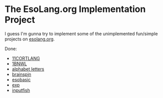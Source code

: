 # The EsoLang.org Implementation Project

I guess I'm gunna try to implement some of the unimplemented fun/simple projects on [esolang.org](https://esolangs.org/wiki/Category:Unimplemented).

Done:
 - [11CORTLANG](https://esolangs.org/wiki/11CORTLANG)
 - [1BNWL](https://esolangs.org/wiki/1BNWL)
 - [alphabet letters](https://esolangs.org/wiki/Alphabet_letters)
 - [brainspin](https://esolangs.org/wiki/Brainspin)
 - [esobasic](https://esolangs.org/wiki/EsoBASIC)
 - [exp](https://esolangs.org/wiki/Exp)
 - [inputfish](https://esolangs.org/wiki/Inputfish)
